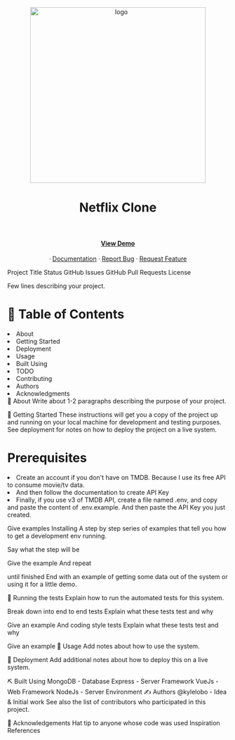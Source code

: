 <div align="center">

  <img src="https://user-images.githubusercontent.com/99184393/211183762-03b6e9b4-9fcd-4874-a0e4-20cf00537c06.gif" alt="logo" width="400" height="auto" />

  <h1>Netflix Clone</h1>
  <br />
  
  <h4>
    <a href="https://netflix-sclone.netlify.app">View Demo</a></h4>
  <span> · </span>
    <a href="https://github.com/SashenJayathilaka/NETFLIX-Clone/blob/master/README.md">Documentation</a>
  <span> · </span>
    <a href="https://github.com/SashenJayathilaka/NETFLIX-Clone/issues">Report Bug</a>
  <span> · </span>
    <a href="https://github.com/SashenJayathilaka/NETFLIX-Clone/issues">Request Feature</a>
  
</div>

Project Title
Status GitHub Issues GitHub Pull Requests License

Few lines describing your project.
# 📝 Table of Contents
<li>About</li>
<li>Getting Started</li>
<li>Deployment</li>
<li>Usage</li>
<li>Built Using</li>
<li>TODO</li>
<li>Contributing</li>
<li>Authors</li>
<li>Acknowledgments</li>
🧐 About
Write about 1-2 paragraphs describing the purpose of your project.

🏁 Getting Started
These instructions will get you a copy of the project up and running on your local machine for development and testing purposes. See deployment for notes on how to deploy the project on a live system.

# Prerequisites
<li>Create an account if you don't have on TMDB. Because I use its free API to consume movie/tv data.</li>
<li>And then follow the documentation to create API Key</li>
<li>Finally, if you use v3 of TMDB API, create a file named .env, and copy and paste the content of .env.example. And then paste the API Key you just created.</li>

Give examples
Installing
A step by step series of examples that tell you how to get a development env running.

Say what the step will be

Give the example
And repeat

until finished
End with an example of getting some data out of the system or using it for a little demo.

🔧 Running the tests
Explain how to run the automated tests for this system.

Break down into end to end tests
Explain what these tests test and why

Give an example
And coding style tests
Explain what these tests test and why

Give an example
🎈 Usage
Add notes about how to use the system.

🚀 Deployment
Add additional notes about how to deploy this on a live system.

⛏️ Built Using
MongoDB - Database
Express - Server Framework
VueJs - Web Framework
NodeJs - Server Environment
✍️ Authors
@kylelobo - Idea & Initial work
See also the list of contributors who participated in this project.

🎉 Acknowledgements
Hat tip to anyone whose code was used
Inspiration
References
